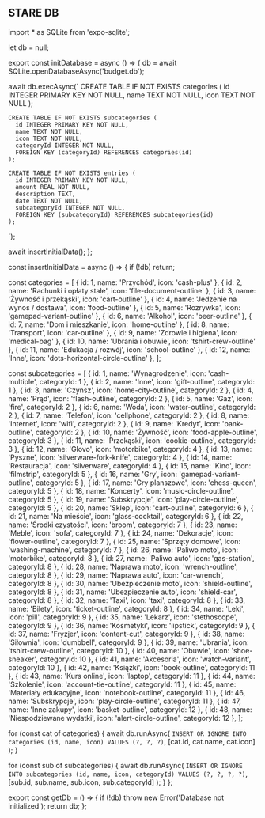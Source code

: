 ## STARE DB

import * as SQLite from 'expo-sqlite';

let db = null;

export const initDatabase = async () => {
  db = await SQLite.openDatabaseAsync('budget.db');

  await db.execAsync(`
    CREATE TABLE IF NOT EXISTS categories (
      id INTEGER PRIMARY KEY NOT NULL,
      name TEXT NOT NULL,
      icon TEXT NOT NULL
    );

    CREATE TABLE IF NOT EXISTS subcategories (
      id INTEGER PRIMARY KEY NOT NULL,
      name TEXT NOT NULL,
      icon TEXT NOT NULL,
      categoryId INTEGER NOT NULL,
      FOREIGN KEY (categoryId) REFERENCES categories(id)
    );

    CREATE TABLE IF NOT EXISTS entries (
      id INTEGER PRIMARY KEY NOT NULL,
      amount REAL NOT NULL,
      description TEXT,
      date TEXT NOT NULL,
      subcategoryId INTEGER NOT NULL,
      FOREIGN KEY (subcategoryId) REFERENCES subcategories(id)
    );
  `);

  await insertInitialData();
};

const insertInitialData = async () => {
  if (!db) return;

  const categories = [
    { id: 1, name: 'Przychód', icon: 'cash-plus' },
    { id: 2, name: 'Rachunki i opłaty stałe', icon: 'file-document-outline' },
    { id: 3, name: 'Żywność i przekąski', icon: 'cart-outline' },
    { id: 4, name: 'Jedzenie na wynos / dostawa', icon: 'food-outline' },
    { id: 5, name: 'Rozrywka', icon: 'gamepad-variant-outline' },
    { id: 6, name: 'Alkohol', icon: 'beer-outline' },
    { id: 7, name: 'Dom i mieszkanie', icon: 'home-outline' },
    { id: 8, name: 'Transport', icon: 'car-outline' },
    { id: 9, name: 'Zdrowie i higiena', icon: 'medical-bag' },
    { id: 10, name: 'Ubrania i obuwie', icon: 'tshirt-crew-outline' },
    { id: 11, name: 'Edukacja / rozwój', icon: 'school-outline' },
    { id: 12, name: 'Inne', icon: 'dots-horizontal-circle-outline' },
  ];

  const subcategories = [
    { id: 1, name: 'Wynagrodzenie', icon: 'cash-multiple', categoryId: 1 },
    { id: 2, name: 'Inne', icon: 'gift-outline', categoryId: 1 },
    { id: 3, name: 'Czynsz', icon: 'home-city-outline', categoryId: 2 },
    { id: 4, name: 'Prąd', icon: 'flash-outline', categoryId: 2 },
    { id: 5, name: 'Gaz', icon: 'fire', categoryId: 2 },
    { id: 6, name: 'Woda', icon: 'water-outline', categoryId: 2 },
    { id: 7, name: 'Telefon', icon: 'cellphone', categoryId: 2 },
    { id: 8, name: 'Internet', icon: 'wifi', categoryId: 2 },
    { id: 9, name: 'Kredyt', icon: 'bank-outline', categoryId: 2 },
    { id: 10, name: 'Żywność', icon: 'food-apple-outline', categoryId: 3 },
    { id: 11, name: 'Przekąski', icon: 'cookie-outline', categoryId: 3 },
    { id: 12, name: 'Glovo', icon: 'motorbike', categoryId: 4 },
    { id: 13, name: 'Pyszne', icon: 'silverware-fork-knife', categoryId: 4 },
    { id: 14, name: 'Restauracja', icon: 'silverware', categoryId: 4 },
    { id: 15, name: 'Kino', icon: 'filmstrip', categoryId: 5 },
    { id: 16, name: 'Gry', icon: 'gamepad-variant-outline', categoryId: 5 },
    { id: 17, name: 'Gry planszowe', icon: 'chess-queen', categoryId: 5 },
    { id: 18, name: 'Koncerty', icon: 'music-circle-outline', categoryId: 5 },
    { id: 19, name: 'Subskrypcje', icon: 'play-circle-outline', categoryId: 5 },
    { id: 20, name: 'Sklep', icon: 'cart-outline', categoryId: 6 },
    { id: 21, name: 'Na mieście', icon: 'glass-cocktail', categoryId: 6 },
    { id: 22, name: 'Środki czystości', icon: 'broom', categoryId: 7 },
    { id: 23, name: 'Meble', icon: 'sofa', categoryId: 7 },
    { id: 24, name: 'Dekoracje', icon: 'flower-outline', categoryId: 7 },
    { id: 25, name: 'Sprzęty domowe', icon: 'washing-machine', categoryId: 7 },
    { id: 26, name: 'Paliwo moto', icon: 'motorbike', categoryId: 8 },
    { id: 27, name: 'Paliwo auto', icon: 'gas-station', categoryId: 8 },
    { id: 28, name: 'Naprawa moto', icon: 'wrench-outline', categoryId: 8 },
    { id: 29, name: 'Naprawa auto', icon: 'car-wrench', categoryId: 8 },
    { id: 30, name: 'Ubezpieczenie moto', icon: 'shield-outline', categoryId: 8 },
    { id: 31, name: 'Ubezpieczenie auto', icon: 'shield-car', categoryId: 8 },
    { id: 32, name: 'Taxi', icon: 'taxi', categoryId: 8 },
    { id: 33, name: 'Bilety', icon: 'ticket-outline', categoryId: 8 },
    { id: 34, name: 'Leki', icon: 'pill', categoryId: 9 },
    { id: 35, name: 'Lekarz', icon: 'stethoscope', categoryId: 9 },
    { id: 36, name: 'Kosmetyki', icon: 'lipstick', categoryId: 9 },
    { id: 37, name: 'Fryzjer', icon: 'content-cut', categoryId: 9 },
    { id: 38, name: 'Siłownia', icon: 'dumbbell', categoryId: 9 },
    { id: 39, name: 'Ubrania', icon: 'tshirt-crew-outline', categoryId: 10 },
    { id: 40, name: 'Obuwie', icon: 'shoe-sneaker', categoryId: 10 },
    { id: 41, name: 'Akcesoria', icon: 'watch-variant', categoryId: 10 },
    { id: 42, name: 'Książki', icon: 'book-outline', categoryId: 11 },
    { id: 43, name: 'Kurs online', icon: 'laptop', categoryId: 11 },
    { id: 44, name: 'Szkolenie', icon: 'account-tie-outline', categoryId: 11 },
    { id: 45, name: 'Materiały edukacyjne', icon: 'notebook-outline', categoryId: 11 },
    { id: 46, name: 'Subskrypcje', icon: 'play-circle-outline', categoryId: 11 },
    { id: 47, name: 'Inne zakupy', icon: 'basket-outline', categoryId: 12 },
    { id: 48, name: 'Niespodziewane wydatki', icon: 'alert-circle-outline', categoryId: 12 },
  ];

  for (const cat of categories) {
    await db.runAsync(
      `INSERT OR IGNORE INTO categories (id, name, icon) VALUES (?, ?, ?)`,
      [cat.id, cat.name, cat.icon]
    );
  }

  for (const sub of subcategories) {
    await db.runAsync(
      `INSERT OR IGNORE INTO subcategories (id, name, icon, categoryId) VALUES (?, ?, ?, ?)`,
      [sub.id, sub.name, sub.icon, sub.categoryId]
    );
  }
};

export const getDb = () => {
  if (!db) throw new Error('Database not initialized');
  return db;
};

